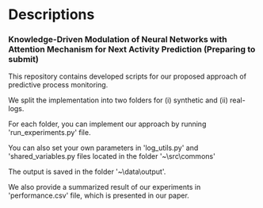 # Descriptions

### Knowledge-Driven Modulation of Neural Networks with Attention Mechanism for Next Activity Prediction (Preparing to submit)


This repository contains developed scripts for our proposed approach of predictive process monitoring.

We split the implementation into two folders for (i) synthetic and (ii) real-logs.

For each folder, you can implement our approach by running 'run_experiments.py' file. 

You can also set your own parameters in 'log_utils.py' and 'shared_variables.py files located in the folder '~\src\commons'

The output is saved in the folder '~\data\output'.

We also provide a summarized result of our experiments in 'performance.csv' file, which is presented in our paper. 
